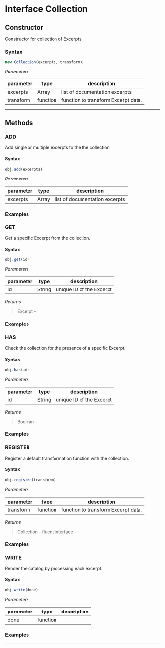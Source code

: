 
# Interface Collection


## Constructor
Constructor for collection of Excerpts.

### Syntax
```js
new Collection(excerpts, transform);
```

*Parameters*

parameter | type | description
--------- | ---- | -----------
excerpts | Array | list of documentation excerpts
transform | function | function to transform Excerpt data.

---



## Methods


### ADD 
Add single or multiple excerpts to the the collection.

#### Syntax
```js
obj.add(excerpts)
```

*Parameters*

parameter | type | description
--------- | ---- | -----------
excerpts | Array | list of documentation excerpts



### Examples


### GET 
Get a specific Excerpt from the collection.

#### Syntax
```js
obj.get(id)
```

*Parameters*

parameter | type | description
--------- | ---- | -----------
id | String | unique ID of the Excerpt


*Returns*
> Excerpt - 

### Examples


### HAS 
Check the collection for the presence of a specific Excerpt.

#### Syntax
```js
obj.has(id)
```

*Parameters*

parameter | type | description
--------- | ---- | -----------
id | String | unique ID of the Excerpt


*Returns*
> Boolean - 

### Examples


### REGISTER 
Register a default transformation function with the collection.

#### Syntax
```js
obj.register(transform)
```

*Parameters*

parameter | type | description
--------- | ---- | -----------
transform | function | function to transform Excerpt data.


*Returns*
> Collection - fluent interface

### Examples


### WRITE 
Render the catalog by processing each excerpt.

#### Syntax
```js
obj.write(done)
```

*Parameters*

parameter | type | description
--------- | ---- | -----------
done | function | 



### Examples


---

